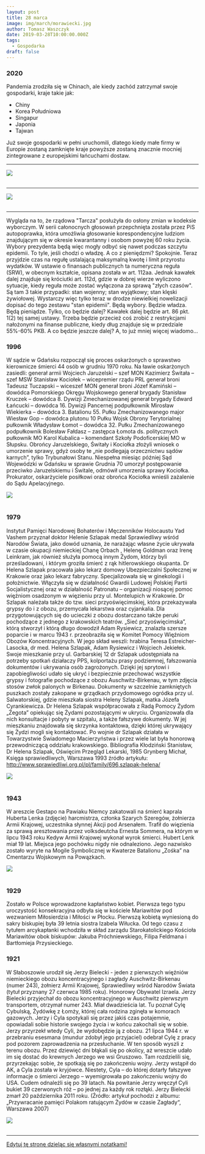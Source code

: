 ```yaml
---
layout: post
title: 28 marca
image: img/march/morawiecki.jpg
author: Tomasz Waszczyk
date: 2019-03-28T10:00:00.000Z
tags:
  - Gospodarka
draft: false
---
```


### 2020

Pandemia zrodziła się w Chinach, ale kiedy zachód zatrzymał swoje gospodarki, kraje  takie jak:

- Chiny
- Korea Południowa
- Singapur
- Japonia
- Tajwan

Już swoje gospodarki w pełni uruchomili, dlatego kiedy małe firmy w Europie zostaną zamknięte kraje powyższe zostaną znacznie mocniej zintegrowane z europejskimi łańcuchami dostaw.

---

<img src="./img/march/lekarze2.jpg"/><br><br>

---

<img src="./img/march/morawiecki.jpg"/><br><br>

---

Wygląda na to, że rządowa "Tarcza" posłużyła do osłony zmian w kodeksie wyborczym. W serii całonocnych głosowań przepchnięta została przez PiS autopoprawka, która umożliwia głosowanie korespondencyjne ludziom znajdującym się w okresie kwarantanny i osobom powyżej 60 roku życia. Wybory prezydenta będą więc mogły odbyć się nawet podczas szczytu epidemii.
To tyle, jeśli chodzi o władzę. A co z pieniędzmi? Spokojnie. Teraz przyjdzie czas na regułę ustalającą maksymalną kwotę i limit przyrostu wydatków.
W ustawie o finansach publicznych ta numeryczna reguła (SRW), w obecnym kształcie, opisana została w art. 112aa. Jednak kawałek dalej znajduje się króciutki art. 112d, gdzie w dobrej wierze wyliczono sytuacje, kiedy reguła może zostać wyłączona za sprawą "złych czasów".
Są tam 3 takie przypadki: stan wojenny; stan wyjątkowy; stan klęski żywiołowej. Wystarczy więc tylko teraz w drodze niewielkiej nowelizacji dopisać do tego zestawu "stan epidemii".
Będą wybory. Będzie władza. Będą pieniądze. Tylko, co będzie dalej? Kawałek dalej będzie art. 86 pkt. 1(2) tej samej ustawy. Trzeba będzie przecież coś zrobić z restrykcjami nałożonymi na finanse publiczne, kiedy dług znajduje się w przedziale 55%-60% PKB.
A co będzie jeszcze dalej? A, to już mniej więcej wiadomo...

### 1996

W sądzie w Gdańsku rozpoczął się proces oskarżonych o sprawstwo kierownicze śmierci 44 osób w grudniu 1970 roku.
Na ławie oskarżonych zasiedli: generał armii Wojciech Jaruzelski – szef MON
Kazimierz Świtała – szef MSW
Stanisław Kociołek – wicepremier rządu PRL
generał broni Tadeusz Tuczapski – wiceszef MON generał broni Józef Kamiński – dowódca Pomorskiego Okręgu Wojskowego
generał brygady Stanisław Kruczek – dowódca 8. Dywizji Zmechanizowanej
generał brygady Edward Łańcucki – dowódca 16. Dywizji Pancernej
podpułkownik Mirosław Wiekierka – dowódca 3. Batalionu 55. Pułku Zmechanizowanego
major Wiesław Gop – dowódca plutonu 10 Pułku Wojsk Obrony Terytorialnej
pułkownik Władysław Łomot – dowódca 32. Pułku Zmechanizowanego
podpułkownik Bolesław Fałdasz – zastępca Łomota ds. politycznych
pułkownik MO Karol Kubalica – komendant Szkoły Podoficerskiej MO w Słupsku.
Obrońcy Jaruzelskiego, Świtały i Kociołka złożyli wniosek o umorzenie sprawy, gdyż osoby te „nie podlegają orzecznictwu sądów karnych”, tylko Trybunałowi Stanu. Niespełna miesiąc później Sąd Wojewódzki w Gdańsku w sprawie Grudnia 70 umorzył postępowanie przeciwko Jaruzelskiemu i Świtale, odmówił umorzenia sprawy Kociołka. Prokurator, oskarżyciele posiłkowi oraz obrońca Kociołka wnieśli zażalenie do Sądu Apelacyjnego.

<img src="./img/march/1970.jpg"/><br><br>

### 1979

Instytut Pamięci Narodowej Bohaterów i Męczenników Holocaustu Yad Vashem przyznał doktor Helenie Szlapak medal Sprawiedliwy wśród Narodów Świata, jako dowód uznania, że narażając własne życie ukrywała w czasie okupacji niemieckiej Chanę Orbach , Helenę Goldman oraz Irenę Leinkram, jak również służyła pomocą innym Żydom, którzy byli prześladowani, i którym groziła śmierć z rąk hitlerowskiego okupanta. 
Dr Helena Szlapak pracowała jako lekarz domowy Ubezpieczalni Społecznej w Krakowie oraz jako lekarz fabryczny. Specjalizowała się w ginekologii i położnictwie. Włączyła się w działalność Gwardii Ludowej Polskiej Partii Socjalistycznej oraz w działalność Patronatu – organizacji niosącej pomoc więźniom osadzonym w więzieniu przy ul. Montelupich w Krakowie.
Dr Szlapak należała także do tzw. sieci przyoświęcimskiej, która przekazywała grypsy do i z obozu, przemycała lekarstwa oraz cyjankalia. Dla przygotowujących się do ucieczki z obozu dostarczano także peruki pochodzące z jednego z krakowskich teatrów. „Sieć przyoświęcimska”, którą stworzył i którą długo dowodził Adam Rysiewicz, znalazła szersze poparcie i w marcu 1943 r. przeobraziła się w Komitet Pomocy Więźniom Obozów Koncentracyjnych. W jego skład weszli: hrabina Teresa Estreicher-Lasocka, dr med. Helena Szlapak, Adam Rysiewicz i Wojciech Jekiełek.
Swoje mieszkanie przy ul. Garbarskiej 12 dr Szlapak udostępniała na potrzeby spotkań działaczy PPS, kolportażu prasy podziemnej, fałszowania dokumentów i ukrywania osób zagrożonych. Dzięki jej sprytowi i zapobiegliwości udało się ukryć i bezpiecznie przechować wszystkie grypsy i fotografie pochodzące z obozu Auschwitz-Birkenau, w tym zdjęcia stosów zwłok palonych w Birkenau. Dokumenty w szczelnie zamkniętych puszkach zostały zakopane w grządkach przydomowego ogródka przy ul. Salwatorskiej, gdzie mieszkała siostra Heleny Szlapak, matka Józefa Cyrankiewicza.
Dr Helena Szlapak współpracowała z Radą Pomocy Żydom „Żegota” opiekując się Żydami pozostającymi w ukryciu. Organizowała dla nich konsultacje i pobyty w szpitalu, a także fałszywe dokumenty. W jej mieszkaniu znajdowała się skrzynka kontaktowa, dzięki której ukrywający się Żydzi mogli się kontaktować.
Po wojnie dr Szlapak działała w Towarzystwie Świadomego Macierzyństwa i przez wiele lat była honorową przewodniczącą oddziału krakowskiego.
Bibliografia
Kłodziński Stanisław, Dr Helena Szlapak, Oświęcim Przegląd Lekarski, 1985
Grynberg Michał, Księga sprawiedliwych, Warszawa 1993
źródło artykułu: http://www.sprawiedliwi.org.pl/pl/family/696,szlapak-helena/

<img src="./img/march/helenie.jpg"/><br><br>

### 1943

W areszcie Gestapo na Pawiaku Niemcy zakatowali na śmierć kaprala Huberta Lenka (zdjęcie) harcmistrza, członka Szarych Szeregów, żołnierza Armii Krajowej, uczestnika słynnej Akcji pod Arsenałem.
Trafił do więzienia za sprawą aresztowania przez volksdeutcha Ernesta Sommera, na którym w lipcu 1943 roku Kedyw Armii Krajowej wykonał wyrok śmierci.
Hubert Lenk miał 19 lat. Miejsca jego pochówku nigdy nie odnaleziono. Jego nazwisko zostało wyryte na Mogile Symbolicznej w Kwaterze Batalionu „Zośka” na Cmentarzu Wojskowym na Powązkach.

<img src="./img/march/lenka.jpg"/><br><br>

### 1929

Zostało w Polsce wprowadzone kapłaństwo kobiet. Pierwsza tego typu uroczystość konsekracyjna odbyła się w kościele Mariawitów pod wezwaniem Miłosierdzia i Miłości w Płocku. Pierwszą kobietą wyniesioną do sakry biskupiej była 39 letnia siostra Izabela Wiłucka. Od tego czasu z tytułem arcykapłanki wchodziła w skład zarządu Starokatolickiego Kościoła Mariawitów obok biskupów: Jakuba Próchniewskiego, Filipa Feldmana i Bartłomieja Przysieckiego.

### 1921

W Słaboszowie urodził się Jerzy Bielecki - jeden z pierwszych więźniów niemieckiego obozu koncentracyjnego i zagłady Auschwitz-Birkenau (numer 243), żołnierz Armii Krajowej, Sprawiedliwy wśród Narodów Świata (tytuł przyznany 27 czerwca 1985 roku). Honorowy Obywatel Izraela.
Jerzy Bielecki przyjechał do obozu koncentracyjnego w Auschwitz pierwszym transportem, otrzymał numer 243. Miał dwadzieścia lat. Tu poznał Cylę Cybulską, Żydówkę z Łomży, której cała rodzina zginęła w komorach gazowych. Jerzy i Cyla spotykali się przez jakiś czas potajemnie, opowiadali sobie historie swojego życia i w końcu zakochali się w sobie. Jerzy przyrzekł wtedy Cyli, że wydobędzie ją z obozu.
21 lipca 1944 r. w przebraniu esesmana (mundur zdobył jego przyjaciel) odebrał Cylę z pracy pod pozorem zaprowadzenia na przesłuchanie. W ten sposób wyszli z terenu obozu.
Przez dziewięć dni błąkali się po okolicy, aż wreszcie udało im się dostać do krewnych Jerzego we wsi Gruszowo. Tam rozdzielili się, przyrzekając sobie, że spotkają się po zakończeniu wojny. Jerzy wstąpił do AK, a Cyla została w kryjówce.
Niestety, Cyla – do której dotarły fałszywe informacje o śmierci Jerzego – wyemigrowała po zakończeniu wojny do USA.
Cudem odnaleźli się po 39 latach. Na powitanie Jerzy wręczył Cyli bukiet 39 czerwonych róż – po jednej za każdy rok rozłąki.
Jerzy Bielecki zmarł 20 października 2011 roku.
(Źródło: artykuł pochodzi z albumu: „Przywracanie pamięci Polakom ratującym Żydów w czasie Zagłady“, Warszawa 2007)

<img src="./img/march/regulacjacen.png"/><br><br>

---

<a href="https://github.com/TomaszWaszczyk/historia.waszczyk.com/edit/master/src/content/march-28.md" target="_blank">Edytuj tę stronę dzieląc się własnymi notatkami!</a>
